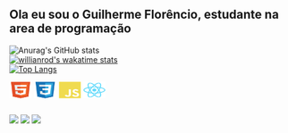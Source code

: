 ## Ola eu sou o Guilherme Florêncio, estudante na area de programação


![Anurag's GitHub stats](https://github-readme-stats.vercel.app/api?username=G-uilhermeF&show_icons=true&theme=radical)<br>
[![willianrod's wakatime stats](https://github-readme-stats.vercel.app/api/wakatime?username=GuilhermeF&theme=radical)](https://github.com/anuraghazra/github-readme-stats)<br>
[![Top Langs](https://github-readme-stats.vercel.app/api/top-langs/?username=G-uilhermeF&langs_count=8&theme=radical)](https://github.com/anuraghazra/github-readme-stats)
<div style="display: inline_block">
 <img align="center" alt="Guilherme-HTML" height="30" width="40" src="https://raw.githubusercontent.com/devicons/devicon/master/icons/html5/html5-original.svg">
  <img align="center" alt="Guilherme-CSS" height="30" width="40" src="https://raw.githubusercontent.com/devicons/devicon/master/icons/css3/css3-original.svg">
  <img align="center" alt="Guilherme-Js" height="30" width="40" src="https://raw.githubusercontent.com/devicons/devicon/master/icons/javascript/javascript-plain.svg">
  <img align="center" alt="Guilherme-React" height="30" width="40" src="https://raw.githubusercontent.com/devicons/devicon/master/icons/react/react-original.svg">
</div>

##

<div> 
 <a href="https://instagram.com/g_uilhermef" target="_blank"><img src="https://img.shields.io/badge/-Instagram-%23E4405F?style=for-the-badge&logo=instagram&logoColor=white" target="_blank"></a> 
 <a href = "mailto:guilherme_abreu2207@gmail.com"><img src="https://img.shields.io/badge/-Gmail-%23333?style=for-the-badge&logo=gmail&logoColor=white" target="_blank"></a>
 <a href="https://www.linkedin.com/in/guilherme-flor%C3%AAncio-8b49b7174/" target="_blank"><img src="https://img.shields.io/badge/-LinkedIn-%230077B5?style=for-the-badge&logo=linkedin&logoColor=white" target="_blank"></a>
</div>
